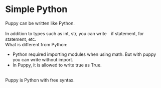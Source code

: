 # Simple Python

Puppy can be written like Python.

In addition to types such as int, str, you can write　if statement, for statement, etc.
<br>
What is different from Python:

- Python required importing modules when using math. But with puppy you can write without import.
- In Puppy, it is allowed to write true as True.
<br>
Puppy is Python with free syntax.
